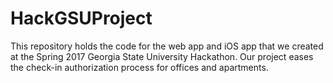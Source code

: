 # HackGSUProject
This repository holds the code for the web app and iOS app that we created at the Spring 2017 Georgia State University Hackathon. Our project eases the check-in authorization process for offices and apartments.
